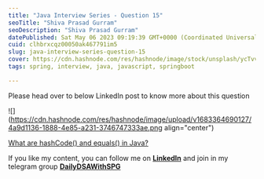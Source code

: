 ```yaml
---
title: "Java Interview Series - Question 15"
seoTitle: "Shiva Prasad Gurram"
seoDescription: "Shiva Prasad Gurram"
datePublished: Sat May 06 2023 09:19:39 GMT+0000 (Coordinated Universal Time)
cuid: clhbrxcqz00050ak467791im5
slug: java-interview-series-question-15
cover: https://cdn.hashnode.com/res/hashnode/image/stock/unsplash/ycTvvg1mPU4/upload/6c585667725f46335844b74e86a00192.jpeg
tags: spring, interview, java, javascript, springboot

---
```


Please head over to below LinkedIn post to know more about this question

![](https://cdn.hashnode.com/res/hashnode/image/upload/v1683364690127/4a9d1136-1888-4e85-a231-3746747333ae.png align="center")

[What are hashCode() and equals() in Java?](https://www.linkedin.com/feed/update/urn:li:activity:7052506467790172160)

If you like my content, you can follow me on [**LinkedIn**](https://www.linkedin.com/in/shivaprasadgurram/) and join in my telegram group [**DailyDSAWithSPG**](https://t.me/+764RyZ8uGVw3MzQ1)